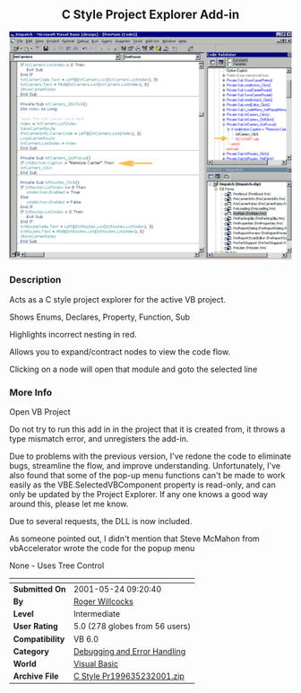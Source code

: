 ﻿<div align="center">

## C Style Project Explorer Add\-in

<img src="PIC20001192213437289.gif">
</div>

### Description

Acts as a C style project explorer for the active VB project.

Shows Enums, Declares, Property, Function, Sub

Highlights incorrect nesting in red.

Allows you to expand/contract nodes to view the code flow.

Clicking on a node will open that module and goto the selected line
 
### More Info
 
Open VB Project

Do not try to run this add in in the project that it is created from, it throws a type mismatch error, and unregisters the add-in.

Due to problems with the previous version, I've redone the code to eliminate bugs, streamline the flow, and improve understanding. Unfortunately, I've also found that some of the pop-up menu functions can't be made to work easily as the VBE.SelectedVBComponent property is read-only, and can only be updated by the Project Explorer. If any one knows a good way around this, please let me know.

Due to several requests, the DLL is now included.

As someone pointed out, I didn't mention that Steve McMahon from vbAccelerator wrote the code for the popup menu

None - Uses Tree Control


<span>             |<span>
---                |---
**Submitted On**   |2001-05-24 09:20:40
**By**             |[Roger Willcocks](https://github.com/Planet-Source-Code/PSCIndex/blob/master/ByAuthor/roger-willcocks.md)
**Level**          |Intermediate
**User Rating**    |5.0 (278 globes from 56 users)
**Compatibility**  |VB 6\.0
**Category**       |[Debugging and Error Handling](https://github.com/Planet-Source-Code/PSCIndex/blob/master/ByCategory/debugging-and-error-handling__1-26.md)
**World**          |[Visual Basic](https://github.com/Planet-Source-Code/PSCIndex/blob/master/ByWorld/visual-basic.md)
**Archive File**   |[C Style Pr199635232001\.zip](https://github.com/Planet-Source-Code/roger-willcocks-c-style-project-explorer-add-in__1-12490/archive/master.zip)









